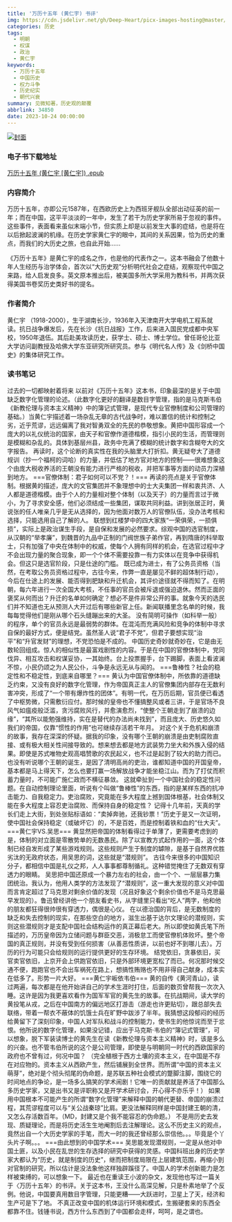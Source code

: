 ```yaml
---
title: '万历十五年 (黄仁宇) 书评'
img: https://cdn.jsdelivr.net/gh/Deep-Heart/picx-images-hosting@master/boomments/万历十五年.2ztdalxmeui0.webp
categories: 历史
tags:
  - 明朝
  - 权谋
  - 政治
  - 黄仁宇
keywords:
  - 万历十五年
  - 中国历史
  - 权力斗争
  - 历史纪实
  - 朝代兴衰
summary: 见微知著，历史观的颠覆
abbrlink: 34850
date: 2023-10-24 00:00:00
---
```


[![封面](https://cdn.jsdelivr.net/gh/Deep-Heart/picx-images-hosting@master/boomments/万历十五年.2ztdalxmeui0.webp)]()
### 电子书下载地址
[万历十五年 (黄仁宇 [黄仁宇]) .epub](https://url57.ctfile.com/f/23765157-960584598-bbf886?p=9554)

### 内容简介
万历十五年，亦即公元1587年，在西欧历史上为西班牙舰队全部出动征英的前一年；而在中国，这平平淡淡的一年中，发生了若干为历史学家所易于忽视的事件。这些事件，表面看来虽似末端小节，但实质上却是以前发生大事的症结，也是将在以后掀起波澜的机缘。在历史学家黄仁宇的眼中，其间的关系因果，恰为历史的重点，而我们的大历史之旅，也自此开始……

《万历十五年》是黄仁宇的成名之作，也是他的代表作之一。这本书融会了他数十年人生经历与治学体会，首次以“大历史观”分析明代社会之症结，观察现代中国之来路，给人启发良多。英文原本推出后，被美国多所大学采用为教科书，并两次获得美国书卷奖历史类好书的提名。

### 作者简介
黄仁宇 （1918-2000），生于湖南长沙，1936年入天津南开大学电机工程系就读。抗日战争爆发后，先在长沙《抗日战报》工作，后来进入国民党成都中央军校，1950年退伍。其后赴美攻读历史，获学士、硕士、博士学位。曾任哥伦比亚大学访问副教授及哈佛大学东亚研究所研究员。参与《明代名人传》及《剑桥中国史》的集体研究工作。

### 读书笔记
过去的一切都映射着将来
以前对《万历十五年》这本书，印象最深的是关于中国缺乏数字化管理的论述。（此数字化更好的翻译是数目字管理，指的是马克斯韦伯《新教伦理与资本主义精神》中的簿记式管理，是现代专业官僚制度和公司管理的基础。）当黄仁宇描述着一场杂乱无章的古代战争时，难以置信的统计和控制之劣，近乎荒谬，远远偏离了我对智勇双全的先民的恭敬想象。黄把中国形容成一个庞大的以礼仪统治的国家，由天子和官僚作道德楷模，指引小民的生活，而管理则是模糊和杂乱的。具体到基层州县，政务中充满了模糊的统计数字和含糊夸大的文字报告。
再读时，这个论断的真实性在我的头脑里大打折扣。黄无疑夸大了道德规训（抄一个福柯的词哈）的力量，并低估了地方官对地方的控制——很难想象这个由庞大税收养活的王朝没有能力进行严格的税收，并把军事等方面的动员力深植到地方。
===官僚体制：君子如何可以不党？！===
再读的亮点是关于官僚体制。根据黄的描述，庞大的文官集团并不象理想中的士大夫集团一样和衷共济、人人都是道德楷模。由于个人的力量相对整个体制（以及天子）的力量而言过于微小，为了寻求安全感，他们必须结成一些集团，谋取共同利益。讲到张居正时，黄说张的任人唯亲几乎是无从选择的，因为他面对数万人的官僚队伍，没办法考核和选择，只能选用自己了解的人。
联想到红楼梦中的四大家族“一荣俱荣，一损俱损”，实际上是政治谋生手段，是自保和发展的必然要求。综观中国的选官制度，从汉朝的“举孝廉”，到魏晋的九品中正制的门阀世族子弟作官，再到隋唐的科举取士，只有加强了中央在体制中的权威，使每个人拥有同样的机会，在选官过程中才不会出现力量的聚合现象，即一个个体不需要投靠一有力实体以在竞争中获得机会。但这只是选官阶段，只是仕途的门槛。
既已成为进士，有了公务员资格（当然，在考取公务员资格过程中，古往今来，作弊一直是屡见不鲜的超体制行动），今后在仕途上的发展、能否得到肥缺和升迁机会，其评价途径就不得而知了。在明朝，每六年进行一次全国大考核，不任事的官员会被斥退或强迫退休。然而正面的褒奖从何而出？升迁的名单如何确定？想必不是件非常公开的事。就象今天的选民们并不知道也无从预测人大开过后有哪些新官上任。新闻联播里念名单的时候，我每每觉得他们是刚从哪个石头缝蹦出来的大圣。
没有简明可操作（如科举一般）的程序，单个的官员永远是最弱势的群体。在混沌而充满风险和竞争的体制中寻求自保的最好方式，便是结党。虽然圣人说“君子不党”，但君子要想实现“治平”和“升官发财”的理想，不党恐怕是不成的。
中国历史奇妙就奇妙在，它是由无数轮回组成。惊人的相似性是最富戏剧性的内容。于是在中国的官僚体制中，党同伐异、相互攻击和权谋妥协，一其始终。台上投票握手，台下踢脚，表面上看波澜不惊，小民仍颂之为人民公仆，斗争是永远无从与闻的。
===鲁棒性？社会的稳定性和不稳定性，到底来自哪里？===
黄认为中国官僚体制中，所依靠的道德缺乏约束，又没有良好的数字化管理，作为帝国真正主人的官僚集团内部存在无数利害冲突，形成了“一个带有爆炸性的团体”。有明一代，在万历后期，官员便已看透了中枢势微，只需敷衍应付。那时候的皇帝也不懂搞整风或者三讲，于是官场不良风气如瘟疫般泛滥，贪污腐败风行，并愈演愈烈，“使整个王朝走到了崩溃的边缘”，“其所以能勉强维持，实在是替代的办法尚未找到”，而且庞大、历史悠久如我们的帝国，仅靠“惯性的作用”也可继续存活若干年月。
对这个关于危机和崩溃的故事，我存在深深的怀疑。据我的印象，没有哪个王朝的崩溃是由吏制腐败直接、或有极大相关性间接导致的。想来想去都是地方武装势力坐大和外族入侵的结果。即使是苏式唯物史观高唱赞歌的农民起义，也不过是起到了较大的助力而已。也没有听说哪个王朝的诞生，是因了清明高尚的吏治，谁都知道中国的开国皇帝，基本都是马上得天下，怎么也要打赢一场解放战争才能坐稳江山。而为了打仗而积蓄力量时，不可能广施仁政而不横征暴敛。
这就牵扯到一个中国社会的稳定性问题。在自动控制理论里面，听说有个叫做“鲁棒性”的东西，指的是某样东西的抗冲击能力、自我稳定力。吏治腐败，究竟能在多大程度上撼到国体根基，社会体制又能在多大程度上容忍吏治腐败、而保持自身的稳定性？
记得十几年前，天真的学长们走上大街，到处张贴标语如：“卖掉奔驰，还我钞票！”历史于是又一次证明，使中国社会保持稳定（或破坏它）的，不是百姓，而是控制着铁和血的“仕大夫”。
===黄仁宇VS.吴思===
黄显然把帝国的体制看得过于单薄了，更需要考虑到的是，体制的对立面是零散势单的无数愚民。除了以宣教方式起作用的一面，这个体制已经自发形成了某些游戏规则。这些规则产生于制度的罅隙，是基于自然界优胜劣汰的无政府状态，用吴思的词，这些就是“潜规则”。
古往今来很多的中国知识分子，都相信中国是礼仪之邦，人人事事都尊制循礼。这种错觉掩住了无数双有穿透力的眼睛。
吴思把中国还原成一个暴力左右的社会，由一个个、一层层暴力集团统治。我认为，他用人类学的方法发现了“潜规则”，这一重大发现的意义对中国而言肯定超过了马克思对剩余价值的发现（况且好象这个剩余价值也不是马克思最早发现的）。鲁迅曾经讲他一个朋友看史书，从字缝里只看出“吃人”两字，他和他的朋友都狂得很帅很有穿透力，偶很是心仪。
在以德治国的背后，是无数制度的缺乏和失去控制的现实，在那些空白的地方，滋生出基于达尔文理论的潜规则，实则这些潜规则才是支配中国社会结构运作的真正幕后老大。所以即使如黄氏笔下所描述的，万历皇帝因为立储问题与群臣交恶，消极怠工而使官僚机体败坏。整个帝国的真正规则，并没有受到任何损害（从善恶性质讲，以前也好不到哪儿去）。万历的行为可能只会给规则的运行提供更好的生存环境。
结党依旧，贪暴依旧，买官卖官依旧，上京开会上供跑官依旧，只是外部环境更宽松了而已。何况那时候交通不便，跑跑官也不会出车祸死在路上，想搞性贿赂也不用非得自己献身，成本实在低多了。形势一片大好。
===黄仁宇皈依韦伯===
黄的自传《黄河青山》，读过两遍，每次都是在他开始讲自己的学术生涯时打住，后面的数页曾帮我一次次入睡。这许是因为我更喜欢看作为国军军官的黄先生的故事。在抗战期间，读大学的黄投笔从戎，之后在中国南方的偏远地区打游击（游走也许更贴切），跟总部失去联络，带着一帮衣不蔽体的饥饿士兵在旷野中跋涉了半年。我猜想这段郁闷的经历给黄留下了深刻印象，中国人对军队和战斗的控制能力，使书生的他惊诧而至于忿恨。他所说的数字化管理，如果没记错，应出于马克斯·韦伯的“簿记式管理”，可以想象，脱下军装读博士的黄先生在读《新教伦理与资本主义精神》时，该是多么的兴奋。也不管韦伯所说的这个是公司管理，即使是与明朝同一时代的西欧国家的政府也不曾有过，何况中国？
（完全植根于西方土壤的资本主义，在中国是不存在对应物的。资本主义从西欧产生，然后铺展到全世界。而所谓“中国的资本主义萌芽”，绝对是个彻头彻尾的伪命题，是苏联五种社会模式的蹩脚注脚，围绕它的时间地点的争论，是一场多么搞笑的学术闹剧！它唯一的贡献就是养活了中国那么多历史学家，又是出书又是评职称又是开学术研讨会，开心得不亦乐乎！）
如果用中国根本不可能产生的所谓“数字化管理”来解释中国的朝代更替、帝国的崩溃过程，其荒谬程度可以与“关公战秦琼”比肩。更没法解释同样是中国封建王朝的清，又怎么存活数百年。（MD，封建又是个我不能容忍的伪命题。）
不是用历史去发现、质疑理论，而是将历史活生生地阉割后去注解理论。这么不历史主义的观点，竟然出自一个大历史学家的手笔，而大一时的我还曾经那么崇信他。。。毕竟是个丫头片子啊。。。
===由此想到的中国学术===
吴思能发现潜规则，一定是从他对中国土匪，以及小民在乱世的生存选择的研究中获得的灵感。中国科班出身的历史学家大都认为“历史，就是制度的历史”，继而把制度局限在上层建筑范围，再缩小到对官制的研究，所以估计是没法象他这样独辟蹊径了。中国人的学术创新能力是怎样被束缚的，可以想象一下。
最近也在重读王小波的杂文，发现他也写过一篇关于〈万历十五年〉的书评。关于这本书，王没什么高深见解，只是朴素地举了个反例。他说，中国要真用数目字管理，只能更糟——大跃进时，卫星上了天，经济和生产可是下了地。
不真正改变中国的机体运行环境和模式，生搬硬套来的东西全都靠不住。钱锺书说，西方什么东西到了中国都会走样，呵呵，是之谓也。
